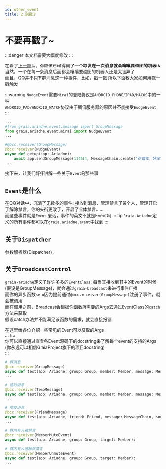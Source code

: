 ```yaml
---
id: other_event
title: 2.别戳了
---
```


# 不要再戳了~

:::danger
本文档需要大幅度修改
:::

在看了[上一篇](1_hello_ero)后，你应该已经得到了一个**每发送一次消息就会嚷嚷要涩图的机器人**  
当然，一个在每一条消息后面都会嚷嚷要涩图的机器人还是太诡异了  
而且，QQ并不只有群消息这一种事件，比如，戳一戳
所以下面教大家如何用戳一戳触发

:::warning
`NudgeEvent`需要`Mirai`的登陆协议是`ANDROID_PHONE/IPAD/MACOS`中的一种  
`ANDROID_PAD/ANDROID_WATCH`协议由于腾讯服务器的原因并不能接受`EudgeEvent`
:::

```python
...
#from graia.ariadne.event.message import GroupMessage
from graia.ariadne.event.mirai import NudgeEvent
...

#@bcc.receiver(GroupMessage)
@bcc.receiver(NudgeEvent)
async def getup(app: Ariadne):
    await app.sendGroupMessage(114514, MessageChain.create("别错我，好痒"))
...
```
接下来，让我们好好讲解一些关于`Event`的那些事

## `Event`是什么
在QQ对话中，充满了无数多的事件: 接收到消息，管理禁言了某个人，管理开启了解除禁言，你的头衔更改了，开启了全体禁言......  
而这些事件就是`Event`   <Curtain>废话，事件的英文不就是Event吗</Curtain>
::: tip
`Graia-Ariadne`定义的所有事件都可以在`graia.ariadne.event`中找到
:::

## 关于`Dispatcher`
参数解析器(Dispatcher)，

## 关于`BroadcastControl`
`graia-ariadne`定义了许许多多的`EventClass`, 每当其接收到其中的Event的时候(假设是GroupMessage)，就会通过`graia-broadcast`来进行事件广播  
而你的异步函数`setu`因为提前通过`@bcc.receiver(GroupMessage)`注册了事件，就会被调用  
而在调用之前，Broadcast会根据你函数所需要的Args去通过EventClass的`catch`方法来获取  
假设catch办法并不能满足该函数的需求，就会直接报错


在这里给各位介绍一些常见的Event可以获取的Args  
::: tip  
你可以直接通过查看各Event源码下的docstring来了解每个event的支持的Args  
(你永远可以相信GraiaProject旗下的项目docstring)  
:::

```python
# 群消息
@bcc.receiver(GroupMessage)
async def test(app: Ariadne, group: Group, member: Member, message: MessageChain, source: Source):
...

# 临时消息
@bcc.receiver(TempMessage)
async def test(app: Ariadne, group: Group, member: Member, message: MessageChain, source: Source):
...

# 朋友消息
@bcc.receiver(FriendMessage)
async def test(app: Ariadne, friend: Friend, message: MessageChain, source: Source):
...

# 群内有人被禁言
@bcc.receiver(MemberMuteEvent)
async def test(app: Ariadne, group: Group, target: Member):

# 群内有人被解除禁言
@bcc.receiver(MemberUnmuteEvent)
async def test(app: Ariadne, group: Group, target: Member):
...
```